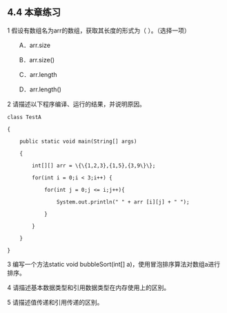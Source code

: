 ## 4.4  本章练习

1  假设有数组名为arr的数组，获取其长度的形式为（    ）。（选择一项）

&emsp;&emsp;A．arr.size

&emsp;&emsp;B．arr.size()

&emsp;&emsp;C．arr.length

&emsp;&emsp;D．arr.length()

2  请描述以下程序编译、运行的结果，并说明原因。


```
class TestA

{

    public static void main(String[] args) 

    { 

        int[][] arr = \{\{1,2,3},{1,5},{3,9\}\};

        for(int i = 0;i < 3;i++) {

            for(int j = 0;j <= i;j++){

            	System.out.println(" " + arr [i][j] + " "); 

            }

        }

    }

}
```


3  编写一个方法static void bubbleSort(int[] a)，使用冒泡排序算法对数组a进行排序。

4  请描述基本数据类型和引用数据类型在内存使用上的区别。

5  请描述值传递和引用传递的区别。